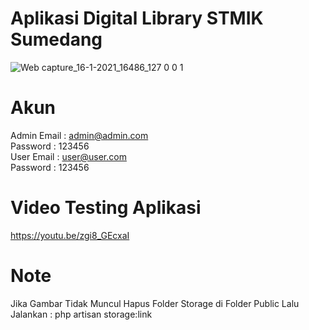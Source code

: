 # Aplikasi Digital Library STMIK Sumedang
![Web capture_16-1-2021_16486_127 0 0 1](https://user-images.githubusercontent.com/33191520/104808877-9dd0cc00-581b-11eb-8252-1e8ad93a1633.jpeg)

# Akun
Admin
Email       : admin@admin.com <br>
Password    : 123456
<br>
User
Email       : user@user.com <br>
Password    : 123456

# Video Testing Aplikasi
https://youtu.be/zgi8_GEcxaI

# Note
Jika Gambar Tidak Muncul Hapus Folder Storage di Folder Public Lalu Jalankan :
php artisan storage:link
